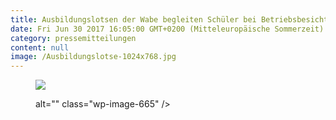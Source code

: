```yaml
---
title: Ausbildungslotsen der Wabe begleiten Schüler bei Betriebsbesichtigungen
date: Fri Jun 30 2017 16:05:00 GMT+0200 (Mitteleuropäische Sommerzeit)
category: pressemitteilungen
content: null
image: /Ausbildungslotse-1024x768.jpg
---
```


<figure class="wp-block-image size-large"><img loading="lazy"   src="/Ausbildungslotse-1024x768.jpg"

<!--more-->

 alt="" class="wp-image-665"   /></figure>

